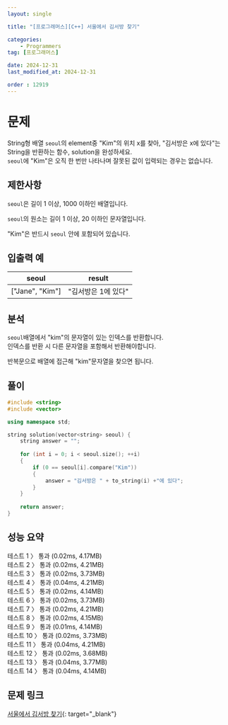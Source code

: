 ```yaml
---
layout: single

title: "[프로그래머스][C++] 서울에서 김서방 찾기"

categories:
    - Programmers
tag: [프로그래머스]

date: 2024-12-31
last_modified_at: 2024-12-31

order : 12919
---
```


# 문제

String형 배열 `seoul`의 element중 "Kim"의 위치 x를 찾아, "김서방은 x에 있다"는 String을 반환하는 함수, solution을 완성하세요.  
`seoul`에 "Kim"은 오직 한 번만 나타나며 잘못된 값이 입력되는 경우는 없습니다.

## 제한사항

`seoul`은 길이 1 이상, 1000 이하인 배열입니다.

`seoul`의 원소는 길이 1 이상, 20 이하인 문자열입니다.

"Kim"은 반드시 `seoul` 안에 포함되어 있습니다.

## 입출력 예

|seoul|result|
|---|---|
|["Jane", "Kim"]|"김서방은 1에 있다"|

## 분석

`seoul`배열에서 "kim"의 문자열이 있는 인덱스를 반환합니다.  
인덱스를 반환 시 다른 문자열을 포함해서 반환해야합니다.

반복문으로 배열에 접근해 "kim"문자열을 찾으면 됩니다.

## 풀이

```cpp
#include <string>
#include <vector>

using namespace std;

string solution(vector<string> seoul) {
    string answer = "";
    
    for (int i = 0; i < seoul.size(); ++i)
    {
        if (0 == seoul[i].compare("Kim"))
        {
            answer = "김서방은 " + to_string(i) +"에 있다";
        }
    }
    
    return answer;
}
```

## 성능 요약

테스트 1 〉	통과 (0.02ms, 4.17MB)  
테스트 2 〉	통과 (0.02ms, 4.21MB)  
테스트 3 〉	통과 (0.02ms, 3.73MB)  
테스트 4 〉	통과 (0.04ms, 4.21MB)  
테스트 5 〉	통과 (0.02ms, 4.14MB)  
테스트 6 〉	통과 (0.02ms, 3.73MB)  
테스트 7 〉	통과 (0.02ms, 4.21MB)  
테스트 8 〉	통과 (0.02ms, 4.15MB)  
테스트 9 〉	통과 (0.01ms, 4.14MB)  
테스트 10 〉 통과 (0.02ms, 3.73MB)  
테스트 11 〉 통과 (0.04ms, 4.21MB)  
테스트 12 〉 통과 (0.02ms, 3.68MB)  
테스트 13 〉 통과 (0.04ms, 3.77MB)  
테스트 14 〉 통과 (0.04ms, 4.14MB)

## 문제 링크

[서울에서 김서방 찾기](https://school.programmers.co.kr/learn/courses/30/lessons/12919){: target="_blank"}